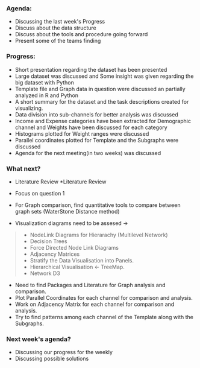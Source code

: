 ### Agenda:

* Discussing the last week's Progress
* Discuss about the data structure
* Discuss about the tools and procedure going forward
* Present some of the teams finding

### Progress:

* Short presentation regarding the dataset has been presented
* Large dataset was discussed and Some insight was given regarding the big dataset with Python
* Template file and Graph data in question were discussed an partially analyzed in R and Python
* A short summary for the dataset and the task descriptions created for visualizing.
* Data division into sub-channels for better analysis was discussed
* Income and Expense categories have been extracted for Demographic channel and Weights have been discussed for each category
* Histograms plotted for Weight ranges were discussed
* Parallel coordinates plotted for Template and the Subgraphs were discussed
* Agenda for the next meeting(in two weeks) was discussed


### What next?

* Literature Review
*Literature Review

* Focus on question 1
* For Graph comparison, find quantitative tools to compare between graph sets (WaterStone Distance method)
* Visualization diagrams need to be assesed ->
>* NodeLink Diagrams for Hierarachy (Multilevel Network)
>* Decision Trees
>* Force Directed Node Link Diagrams
>* Adjacency Matrices
>* Stratify the Data Visualisation into Panels.
>* Hierarchical Visualisation <- TreeMap.
>* Network D3






* Need to find Packages and Literature for Graph analysis and comparison.
* Plot Parallel Coordinates for each channel for comparison and analysis.
* Work on Adjacency Matrix for each channel for comparison and analysis.
* Try to find patterns among each channel of the Template along with the Subgraphs.

### Next week's agenda?

* Discussing our progress for the weekly
* Discussing possible solutions

